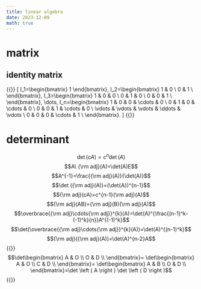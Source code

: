 ```yaml
---
title: linear algebra
date: 2023-12-09
math: true
---
```

# matrix
## identity matrix
{{<raw>}}
\[
I_1=\begin{bmatrix}
1
\end{bmatrix},
I_2=\begin{bmatrix}
1 & 0 \\
0 & 1 \\
\end{bmatrix},
I_3=\begin{bmatrix}
1 & 0 & 0 \\
0 & 1 & 0 \\
0 & 0 & 1 \\
\end{bmatrix},
\dots,
I_n=\begin{bmatrix}
1 & 0 & 0 & \cdots & 0 \\
0 & 1 & 0 & \cdots & 0 \\
0 & 0 & 1 & \cdots & 0 \\
\vdots & \vdots & \vdots & \ddots & \vdots \\
0 & 0 & 0 & \cdots & 1 \\
\end{bmatrix}.
\]
{{</raw>}}
# determinant
$$\det(cA)=c^n\det(A)$$
$$A\ {\rm adj}(A)=\det(A)E$$
$$A^{-1}=\frac{{\rm adj}(A)}{\det(A)}$$
$$\det ({\rm adj}(A))=(\det{A})^{n-1}$$
$${\rm adj}(cA)=c^{n-1}{\rm adj}(A)$$
$${\rm adj}(AB)={\rm adj}(B){\rm adj}(A)$$
$$\overbrace{{\rm adj}\cdots{\rm adj}}^{k}(A)=\det(A)^{\frac{(n-1)^k-(-1)^k}{n}}A^{(-1)^k}$$
$$\det(\overbrace{{\rm adj}\cdots{\rm adj}}^{k}(A))=\det(A)^{(n-1)^k}$$
$${\rm adj}({\rm adj}(A))=\det(A)^{n-2}A$$
{{<raw>}}
$$\det\begin{bmatrix}
A & O \\
O & D \\
\end{bmatrix}=
\det\begin{bmatrix}
A & O \\
C & D \\
\end{bmatrix}=
\det\begin{bmatrix}
A & B \\
O & D \\
\end{bmatrix}=\det \left ( A \right ) \det \left ( D \right )$$
{{</raw>}}